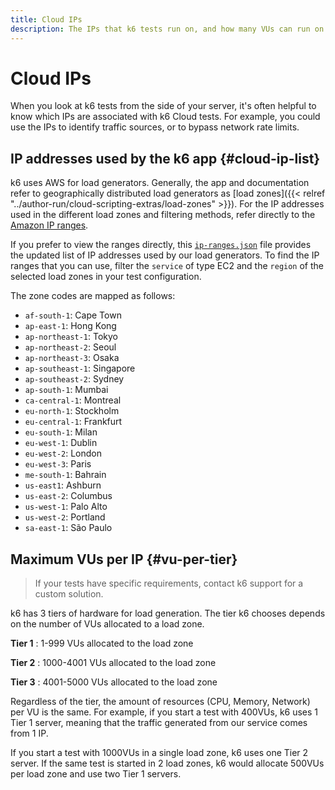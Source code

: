 ```yaml
---
title: Cloud IPs
description: The IPs that k6 tests run on, and how many VUs can run on each IP
---
```


# Cloud IPs

When you look at k6 tests from the side of your server, it's often helpful to
know which IPs are associated with k6 Cloud tests.
For example, you could use the IPs to identify traffic sources, or to bypass network rate limits.


## IP addresses used by the k6 app  {#cloud-ip-list}

k6 uses AWS for load generators.
Generally, the app and documentation refer to geographically distributed load generators as [load zones]({{< relref "../author-run/cloud-scripting-extras/load-zones" >}}).
For the IP addresses used in the different load zones and filtering methods,
refer directly to the [Amazon IP ranges](http://docs.aws.amazon.com/general/latest/gr/aws-ip-ranges.html).

If you prefer to view the ranges directly, this [`ip-ranges.json`](https://ip-ranges.amazonaws.com/ip-ranges.json) file provides the updated list of IP addresses used by our load generators.
To find the IP ranges that you can use, filter the `service` of type EC2 and the `region` of the selected load zones in your test configuration.

The zone codes are mapped as follows:

<Glossary>

- `af-south-1`: Cape Town
- `ap-east-1`: Hong Kong
- `ap-northeast-1`: Tokyo
- `ap-northeast-2`: Seoul
- `ap-northeast-3`: Osaka
- `ap-southeast-1`: Singapore
- `ap-southeast-2`: Sydney
- `ap-south-1`:  Mumbai
- `ca-central-1`: Montreal
- `eu-north-1`: Stockholm
- `eu-central-1`:  Frankfurt
- `eu-south-1`: Milan
- `eu-west-1`: Dublin
- `eu-west-2`:  London
- `eu-west-3`:  Paris
- `me-south-1`: Bahrain
- `us-east1`: Ashburn
- `us-east-2`: Columbus
- `us-west-1`: Palo Alto
- `us-west-2`: Portland
- `sa-east-1`: São Paulo

</Glossary>

## Maximum VUs per IP {#vu-per-tier}

<Blockquote mod="note" title="These are defaults">

If your tests have specific requirements, contact k6 support for a custom solution.

</Blockquote>

k6 has 3 tiers of hardware for load generation.
The tier k6 chooses depends on the number of VUs allocated to a load zone.

**Tier 1**
: 1-999 VUs allocated to the load zone

**Tier 2**
: 1000-4001 VUs allocated to the load zone

**Tier 3**
: 4001-5000 VUs allocated to the load zone

Regardless of the tier, the amount of resources (CPU, Memory, Network) per VU is the same.
For example, if you start a test with 400VUs, k6 uses 1 Tier 1 server,
meaning that the traffic generated from our service comes from 1 IP.

If you start a test with 1000VUs in a single load zone, k6 uses one Tier 2 server.
If the same test is started in 2 load zones, k6 would allocate 500VUs per load zone and use two Tier 1 servers.

